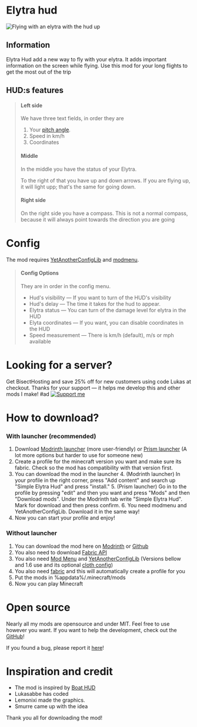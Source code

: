 # Elytra hud
![Flying with an elytra with the hud up](https://cdn.modrinth.com/data/cached_images/050acab9f4ab75f1117c5357e6914d76c1707a8e.png)

## Information
Elytra Hud add a new way to fly with your elytra.
It adds important information on the screen while flying.
Use this mod for your long flights to get the most out of the trip

## HUD:s features

> #### Left side
> We have three text fields, in order they are
> 1. Your [pitch angle](https://minecraft.wiki/w/Elytra#Flying).
> 2. Speed in km/h
> 3. Coordinates 
> #### Middle
> In the middle you have the status of your Elytra. 
> 
> To the right of that you have up and down arrows.
> If you are flying up, it will light upp; that's the same for going down.
> #### Right side
> On the right side you have a compass. This is not a normal compass, because it will always point towards the direction you are going
# Config
The mod requires [YetAnotherConfigLib](https://modrinth.com/mod/yacl) and [modmenu](https://modrinth.com/mod/modmenu).

> #### Config Options
> They are in order in the config menu.
> - Hud's visibility — If you want to turn of the HUD's visibility
> - Hud's delay — The time it takes for the hud to appear.
> - Elytra status — You can turn of the damage level for elytra in the HUD
> - Elyta coordinates — If you want, you can disable coordinates in the HUD
> - Speed measurement — There is km/h (default), m/s or mph available

# Looking for a server?
Get BisectHosting and save 25% off for new customers using code Lukas at checkout.
Thanks for your support — it helps me develop this and other mods I make!
#ad
[![Support me](https://www.bisecthosting.com/partners/custom-banners/ca44e941-2306-414c-8c65-7c50bc6fcf48.webp)](https://bisecthosting.com/Lukas)

# How to download?
### With launcher (recommended)
1. Download [Modrinth launcher](https://modrinth.com/app) (more user-friendly) or [Prism launcher](https://prismlauncher.org/) (A lot more options but harder to use for someone new)
2. Create a profile for the minecraft version you want and make sure its fabric. Check so the mod has compatibility with that version first.
3. You can download the mod in the launcher
   4. (Modrinth launcher) In your profile in the right corner, press "Add content" and search up "Simple Elytra Hud" and press "install."
   5. (Prism launcher) Go in to the profile by pressing "edit" and then you want and press "Mods" and then "Download mods". Under the Modrinth tab write "Simple Elytra Hud". Mark for download and then press confirm.
   6. You need modmenu and YetAnotherConfigLib. Download it in the same way!
4. Now you can start your profile and enjoy!
### Without launcher
1. You can download the mod here on [Modrinth](https://modrinth.com/mod/simpleelytrahud/versions) or [Github](https://github.com/lukasabbe/transport-hud/releases)
2. You also need to download [Fabric API](https://modrinth.com/mod/fabric-api/versions)
3. You also need [Mod Menu](https://modrinth.com/mod/modmenu) and [YetAnotherConfigLib](https://modrinth.com/mod/yacl) (Versions bellow and 1.6 use and its optional [cloth config](https://modrinth.com/mod/cloth-config))
4. You also need [fabric](https://fabricmc.net/use/installer/) and this will automatically create a profile for you
5. Put the mods in %appdata%/.minecraft/mods
6. Now you can play Minecraft

# Open source
Nearly all my mods are opensource and under MIT.
Feel free to use however you want.
If you want to help the development, check out the [GitHub](https://github.com/lukasabbe/transport-hud)!

If you found a bug, please report it [here](https://github.com/lukasabbe/transport-hud/issues)!

# Inspiration and credit 
- The mod is inspired by [Boat HUD](https://modrinth.com/mod/boathud)
- Lukasabbe has coded
- Lemonixi made the graphics.
- Smurre came up with the idea

Thank you all for downloading the mod!
